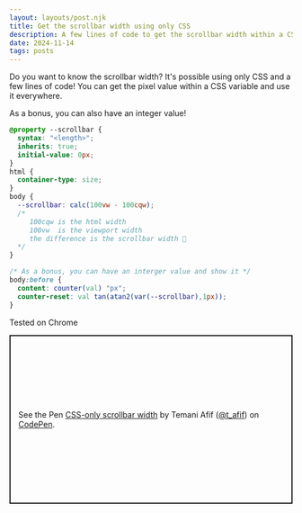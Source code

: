 ```yaml
---
layout: layouts/post.njk
title: Get the scrollbar width using only CSS
description: A few lines of code to get the scrollbar width within a CSS variable
date: 2024-11-14
tags: posts
---
```


Do you want to know the scrollbar width? It's possible using only CSS and a few lines of code! You can get the pixel value within a CSS variable and use it everywhere.

As a bonus, you can also have an integer value!

```css
@property --scrollbar {
  syntax: "<length>";
  inherits: true;
  initial-value: 0px; 
}
html {
  container-type: size;
}
body {
  --scrollbar: calc(100vw - 100cqw);
  /* 
     100cqw is the html width  
     100vw  is the viewport width 
     the difference is the scrollbar width 🤩
  */
}

/* As a bonus, you can have an interger value and show it */
body:before {
  content: counter(val) "px";
  counter-reset: val tan(atan2(var(--scrollbar),1px));
}
```

Tested on Chrome

<p class="codepen" data-height="300" data-default-tab="result" data-slug-hash="MWNLNvz" data-pen-title="CSS-only scrollbar width" data-preview="true" data-user="t_afif" style="height: 300px; box-sizing: border-box; display: flex; align-items: center; justify-content: center; border: 2px solid; margin: 1em 0; padding: 1em;">
  <span>See the Pen <a href="https://codepen.io/t_afif/pen/MWNLNvz">
  CSS-only scrollbar width</a> by Temani Afif (<a href="https://codepen.io/t_afif">@t_afif</a>)
  on <a href="https://codepen.io">CodePen</a>.</span>
</p>
<script async src="https://cpwebassets.codepen.io/assets/embed/ei.js"></script>